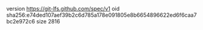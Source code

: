 version https://git-lfs.github.com/spec/v1
oid sha256:e74ded107aef39b2c6d785a178e091805e8b6654896622ed6f6caa7bc2e972c6
size 2816
